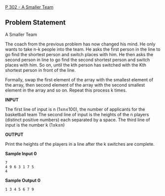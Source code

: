 [P 302 - A Smaller Team](https://www.hackerrank.com/contests/may-jun-2023-ccc-lbrce-coding-practice-open/challenges/01x02-a-smaller-team)

**Problem Statement**
---
A Smaller Team

The coach from the previous problem has now changed his mind. He only wants to take n-k people into the team. He asks the first person in the line to go find the shortest person and switch places with him. He then asks the second person in line to go find the second shortest person and switch places with him. So on, until the kth person has switched with the Kth shortest person in front of the line.

Formally, swap the first element of the array with the smallest element of the array, then second element of the array with the second smallest element in the array and so on. Repeat this process k times.

**INPUT**

The first line of input is n (1≤n≤100), the number of applicants for the basketball team The second line of input is the heights of the n players (distinct positive numbers) each separated by a space. The third line of input is the number k (1≤k≤n)

**OUTPUT**

Print the heights of the players in a line after the k switches are complete.

**Sample Input 0**

```
7
4 9 6 3 1 7 5
4
```

**Sample Output 0**

```
1 3 4 5 6 7 9
``` 